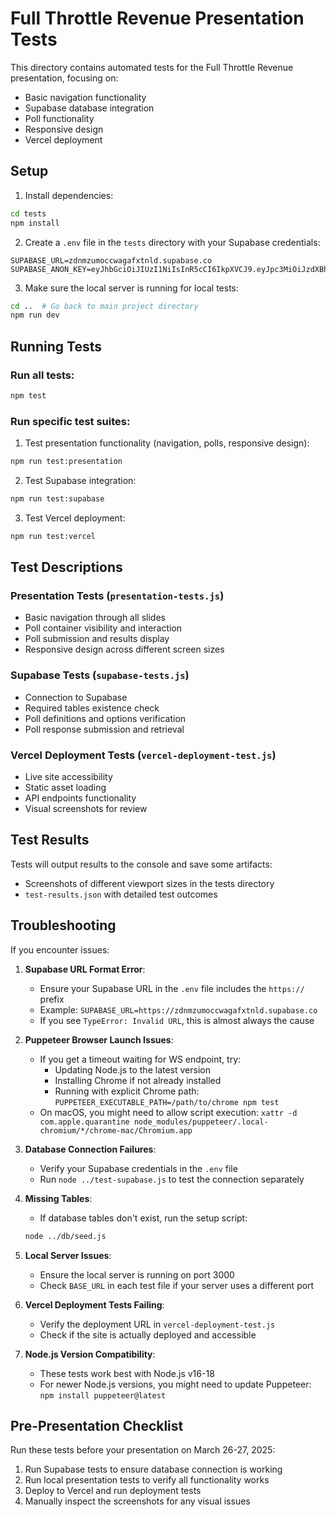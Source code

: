 # Full Throttle Revenue Presentation Tests

This directory contains automated tests for the Full Throttle Revenue presentation, focusing on:
- Basic navigation functionality
- Supabase database integration
- Poll functionality
- Responsive design
- Vercel deployment

## Setup

1. Install dependencies:
```bash
cd tests
npm install
```

2. Create a `.env` file in the `tests` directory with your Supabase credentials:
```
SUPABASE_URL=zdnmzumoccwagafxtnld.supabase.co
SUPABASE_ANON_KEY=eyJhbGciOiJIUzI1NiIsInR5cCI6IkpXVCJ9.eyJpc3MiOiJzdXBhYmFzZSIsInJlZiI6Inpkbm16dW1vY2N3YWdhZnh0bmxkIiwicm9sZSI6ImFub24iLCJpYXQiOjE3NDI0NDYyNTEsImV4cCI6MjA1ODAyMjI1MX0.kHCrQ0HG08Myk4JFzxgIyAvbeAcHtrc8YwE08rhHxQ8
```

3. Make sure the local server is running for local tests:
```bash
cd ..  # Go back to main project directory
npm run dev
```

## Running Tests

### Run all tests:
```bash
npm test
```

### Run specific test suites:

1. Test presentation functionality (navigation, polls, responsive design):
```bash
npm run test:presentation
```

2. Test Supabase integration:
```bash
npm run test:supabase
```

3. Test Vercel deployment:
```bash
npm run test:vercel
```

## Test Descriptions

### Presentation Tests (`presentation-tests.js`)
- Basic navigation through all slides
- Poll container visibility and interaction
- Poll submission and results display
- Responsive design across different screen sizes

### Supabase Tests (`supabase-tests.js`)
- Connection to Supabase
- Required tables existence check
- Poll definitions and options verification
- Poll response submission and retrieval

### Vercel Deployment Tests (`vercel-deployment-test.js`)
- Live site accessibility
- Static asset loading
- API endpoints functionality
- Visual screenshots for review

## Test Results

Tests will output results to the console and save some artifacts:
- Screenshots of different viewport sizes in the tests directory
- `test-results.json` with detailed test outcomes

## Troubleshooting

If you encounter issues:

1. **Supabase URL Format Error**:
   - Ensure your Supabase URL in the `.env` file includes the `https://` prefix
   - Example: `SUPABASE_URL=https://zdnmzumoccwagafxtnld.supabase.co`
   - If you see `TypeError: Invalid URL`, this is almost always the cause

2. **Puppeteer Browser Launch Issues**:
   - If you get a timeout waiting for WS endpoint, try:
     - Updating Node.js to the latest version
     - Installing Chrome if not already installed
     - Running with explicit Chrome path: `PUPPETEER_EXECUTABLE_PATH=/path/to/chrome npm test`
   - On macOS, you might need to allow script execution: `xattr -d com.apple.quarantine node_modules/puppeteer/.local-chromium/*/chrome-mac/Chromium.app`

3. **Database Connection Failures**:
   - Verify your Supabase credentials in the `.env` file
   - Run `node ../test-supabase.js` to test the connection separately

4. **Missing Tables**:
   - If database tables don't exist, run the setup script:
   ```bash
   node ../db/seed.js
   ```

5. **Local Server Issues**:
   - Ensure the local server is running on port 3000
   - Check `BASE_URL` in each test file if your server uses a different port

6. **Vercel Deployment Tests Failing**:
   - Verify the deployment URL in `vercel-deployment-test.js`
   - Check if the site is actually deployed and accessible

7. **Node.js Version Compatibility**:
   - These tests work best with Node.js v16-18
   - For newer Node.js versions, you might need to update Puppeteer: `npm install puppeteer@latest`

## Pre-Presentation Checklist

Run these tests before your presentation on March 26-27, 2025:

1. Run Supabase tests to ensure database connection is working
2. Run local presentation tests to verify all functionality works
3. Deploy to Vercel and run deployment tests
4. Manually inspect the screenshots for any visual issues

